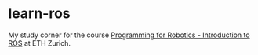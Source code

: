 # learn-ros
My study corner for the course [Programming for Robotics - Introduction to ROS](https://rsl.ethz.ch/education-students/lectures/ros.html) at ETH Zurich.
